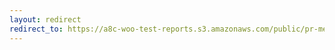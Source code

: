 ```yaml
---
layout: redirect
redirect_to: https://a8c-woo-test-reports.s3.amazonaws.com/public/pr-merge/38706/api/index.html
---
```


